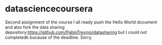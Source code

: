 # datasciencecoursera
Second assignment of the course
I all ready push the Hello World document and also fork the data sharing depository:https://github.com/PabloTrevino/datasharing
but I could not completedk bucause of the deadline. Sorry.
